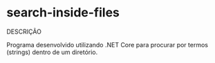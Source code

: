# search-inside-files

DESCRIÇÃO

Programa desenvolvido utilizando .NET Core para procurar por termos (strings) dentro de um diretório.
